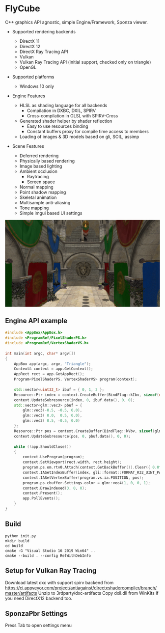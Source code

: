 # FlyCube

C++ graphics API agnostic, simple Engine/Framework, Sponza viewer.

* Supported rendering backends
  * DirectX 11
  * DirectX 12
  * DirectX Ray Tracing API
  * Vulkan
  * Vulkan Ray Tracing API (initial support, checked only on triangle)
  * OpenGL

* Supported platforms
  * Windows 10 only

* Engine Features
  * HLSL as shading language for all backends
    * Compilation in DXBC, DXIL, SPIRV
    * Cross-compilation in GLSL with SPIRV-Cross
  * Generated shader helper by shader reflection
    * Easy to use resources binding
    * Constant buffers proxy for compile time access to members
  * Loading of images & 3D models based on gli, SOIL, assimp

* Scene Features
  * Deferred rendering
  * Physically based rendering
  * Image based lighting
  * Ambient occlusion
    * Raytracing
    * Screen space
  * Normal mapping
  * Point shadow mapping
  * Skeletal animation
  * Multisample anti-aliasing
  * Tone mapping
  * Simple imgui based UI settings

![sponza.png](screenshots/sponza.png)

## Engine API example
```cpp
#include <AppBox/AppBox.h>
#include <ProgramRef/PixelShaderPS.h>
#include <ProgramRef/VertexShaderVS.h>

int main(int argc, char* argv[])
{
    AppBox app(argc, argv, "Triangle");
    Context& context = app.GetContext();
    AppRect rect = app.GetAppRect();
    Program<PixelShaderPS, VertexShaderVS> program(context);

    std::vector<uint32_t> ibuf = { 0, 1, 2 };
    Resource::Ptr index = context.CreateBuffer(BindFlag::kIbv, sizeof(uint32_t) * ibuf.size(), sizeof(uint32_t));
    context.UpdateSubresource(index, 0, ibuf.data(), 0, 0);
    std::vector<glm::vec3> pbuf = {
        glm::vec3(-0.5, -0.5, 0.0),
        glm::vec3( 0.0,  0.5, 0.0),
        glm::vec3( 0.5, -0.5, 0.0)
    };
    Resource::Ptr pos = context.CreateBuffer(BindFlag::kVbv, sizeof(glm::vec3) * pbuf.size(), sizeof(glm::vec3));
    context.UpdateSubresource(pos, 0, pbuf.data(), 0, 0);

    while (!app.ShouldClose())
    {
        context.UseProgram(program);
        context.SetViewport(rect.width, rect.height);
        program.ps.om.rtv0.Attach(context.GetBackBuffer()).Clear({ 0.0f, 0.2f, 0.4f, 1.0f });
        context.IASetIndexBuffer(index, gli::format::FORMAT_R32_UINT_PACK32);
        context.IASetVertexBuffer(program.vs.ia.POSITION, pos);
        program.ps.cbuffer.Settings.color = glm::vec4(1, 0, 0, 1);
        context.DrawIndexed(3, 0, 0);
        context.Present();
        app.PollEvents();
    }
}
```
## Build
```
python init.py
mkdir build
cd build
cmake -G "Visual Studio 16 2019 Win64" ..
cmake --build . --config RelWithDebInfo
```

## Setup for Vulkan Ray Tracing
Download latest dxc with support spirv backend from https://ci.appveyor.com/project/antiagainst/directxshadercompiler/branch/master/artifacts
Unzip to 3rdparty/dxc-artifacts
Copy dxil.dll from WinKits if you need DirectX12 backend too.

## SponzaPbr Settings
Press Tab to open settings menu

